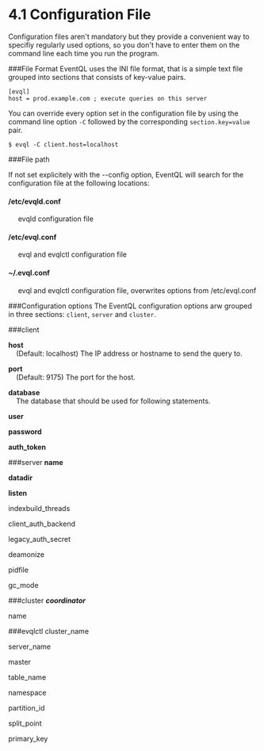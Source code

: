 4.1 Configuration File
=====================

Configuration files aren't mandatory but they provide a convenient way to specifiy regularly used options, so you don't have to enter them on the command line each time you run the program.

###File Format
EventQL uses the INI file format, that is a simple text file grouped into sections that consists of key-value pairs.

    [evql]
    host = prod.example.com ; execute queries on this server

You can override every option set in the configuration file by using the command line option `-C` followed by the corresponding `section.key=value` pair.

    $ evql -C client.host=localhost



###File path

If not set explicitely with the --config option, EventQL will search for the configuration
file at the following locations:


#### /etc/evqld.conf
&nbsp;&nbsp;&nbsp;&nbsp; evqld configuration file

#### /etc/evql.conf
&nbsp;&nbsp;&nbsp;&nbsp; evql and evqlctl configuration file

#### ~/.evql.conf
&nbsp;&nbsp;&nbsp;&nbsp; evql and evqlctl configuration file, overwrites options from
/etc/evql.conf




###Configuration options
The EventQL configuration options arw grouped in three sections: `client`, `server` and `cluster`.

###client

**host** <br>
&nbsp;&nbsp;&nbsp;&nbsp;(Default: localhost) The IP address or hostname to send the query to.

**port**<br>
&nbsp;&nbsp;&nbsp;&nbsp;(Default: 9175) The port for the host.

**database**<br>
&nbsp;&nbsp;&nbsp;&nbsp;The database that should be used for following statements.

**user**

**password**

**auth_token**


###server
**name**

**datadir**

**listen**

indexbuild_threads

client_auth_backend

legacy_auth_secret

deamonize

pidfile

gc_mode


###cluster
***coordinator***

name


###evqlctl
cluster_name

server_name

master

table_name

namespace

partition_id

split_point

primary_key



